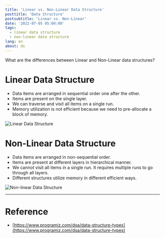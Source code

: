 ```yaml
---
title: 'Linear vs. Non-Linear Data Structure'
posttitle: 'Data Structure'
postsubtitle: 'Linear vs. Non-Linear'
date: '2022-07-05 05:00:00'
tags:
  - linear data structure
  - non-linear data structure
lang: en
about: ds
---
```


What are the differences between Linear and Non-Linear data structures?

# Linear Data Structure

- Data items are arranged in sequential order one after the other.
- Items are present on the single layer.
- We can traverse and visit all items on a single run.
- Memory utilization is not efficient because we need to pre-allocate a block of memory.

![Linear Data Structure](/images/posts/linear-vs-non-linear/ilnear.svg)

# Non-Linear Data Structure

- Data items are arranged in non-sequential order.
- Items are present at different layers in hierarchical manner.
- We cannot visit all items in a single run. It requires multiple runs to go through all layers.
- Different structures utilize memory in different efficient ways.

![Non-linear Data Structure](/images/posts/linear-vs-non-linear/nonlinear.svg)

---

# Reference

- [https://www.programiz.com/dsa/data-structure-types](https://www.programiz.com/dsa/data-structure-types)
